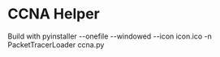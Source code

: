 # CCNA Helper
 
Build with pyinstaller --onefile --windowed --icon icon.ico -n PacketTracerLoader ccna.py